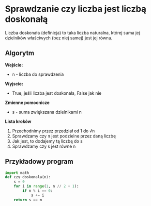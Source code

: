 # Sprawdzanie czy liczba jest liczbą doskonałą
Liczba doskonała (definicja) to taka liczba naturalna, której suma jej dzielników właściwych (bez niej samej) jest jej równa.

## Algorytm
**Wejście:**
* n - liczba do sprawdzenia

**Wyjscie:**
* True, jeśli liczba jest doskonała, False jak nie

**Zmienne pomocnicze**
* s - suma zwiększana dzielnikami n

**Lista kroków**
1. Przechodnimy przez przedział od 1 do √n
1. Sprawdzamy czy n jest podzielne przez daną liczbę
1. Jak jest, to dodajemy tą liczbę do s
1. Sprawdzamy czy s jest równe n

## Przykładowy program

```python
import math
def czy_doskonala(n):
    s = 0
    for i in range(1, n // 2 + 1):
        if n % i == 0:
            s += i
    return s == n
```
